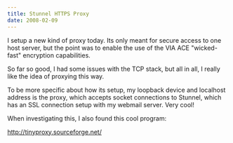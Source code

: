 ```yaml
---
title: Stunnel HTTPS Proxy
date: 2008-02-09
---
```

I setup a new kind of proxy today. Its only meant for secure access to one host server, but the point was to enable the use of the VIA ACE "wicked-fast" encryption capabilities.

So far so good, I had some issues with the TCP stack, but all in all, I really like the idea of proxying this way.

To be more specific about how its setup, my loopback device and localhost address is the proxy, which accepts socket connections to Stunnel, which has an SSL connection setup with my webmail server. Very cool!

When investigating this, I also found this cool program:

<a href="http://tinyproxy.sourceforge.net/" rel="nofollow">http://tinyproxy.sourceforge.net/</a>

